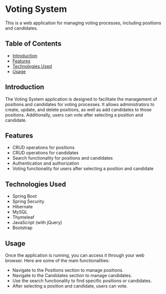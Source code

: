 # Voting System

This is a web application for managing voting processes, including positions and candidates.

## Table of Contents

- [Introduction](#introduction)
- [Features](#features)
- [Technologies Used](#technologies-used)
- [Usage](#usage)


## Introduction

The Voting System application is designed to facilitate the management of positions and candidates for voting processes. It allows administrators to create, update, and delete positions, as well as add candidates to those positions. Additionally, users can vote after selecting a position and candidate.

## Features

- CRUD operations for positions
- CRUD operations for candidates
- Search functionality for positions and candidates
- Authentication and authorization
- Voting functionality for users after selecting a position and candidate


## Technologies Used

- Spring Boot
- Spring Security
- Hibernate
- MySQL
- Thymeleaf
- JavaScript (with jQuery)
- Bootstrap

## Usage

Once the application is running, you can access it through your web browser. Here are some of the main functionalities:

- Navigate to the Positions section to manage positions.
- Navigate to the Candidates section to manage candidates.
- Use the search functionality to find specific positions or candidates.
- After selecting a position and candidate, users can vote.

